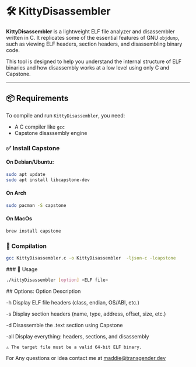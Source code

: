 # 🛠️ KittyDisassembler

**KittyDisassembler** is a lightweight ELF file analyzer and disassembler written in C. It replicates some of the essential features of GNU `objdump`, such as viewing ELF headers, section headers, and disassembling binary code.

This tool is designed to help you understand the internal structure of ELF binaries and how disassembly works at a low level using only C and Capstone.

---

## 📦 Requirements

To compile and run `KittyDisassembler`, you need:

- A C compiler like `gcc`
- Capstone disassembly engine

### ✅ Install Capstone

#### On Debian/Ubuntu:

```bash
sudo apt update
sudo apt install libcapstone-dev
```

#### On Arch

```bash
sudo pacman -S capstone
```

#### On MacOs
```bash
brew install capstone
```


### 🔧 Compilation

```bash
gcc KittyDisassembler.c -o KittyDisassembler  -ljson-c -lcapstone
```

### 🚀 Usage

```bash
./kittyDisassembler [option] <ELF file>
```

 ## Options:
Option	Description

-h	Display ELF file headers (class, endian, OS/ABI, etc.)

-s	Display section headers (name, type, address, offset, size, etc.)

-d	Disassemble the .text section using Capstone

-all	Display everything: headers, sections, and disassembly

    ⚠️ The target file must be a valid 64-bit ELF binary.

For Any questions or idea contact me at maddie@transgender.dev
